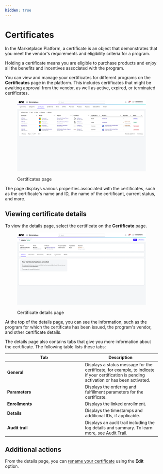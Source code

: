 ```yaml
---
hidden: true
---
```


# Certificates

In the Marketplace Platform, a certificate is an object that demonstrates that you meet the vendor's requirements and eligibility criteria for a program.&#x20;

Holding a certificate means you are eligible to purchase products and enjoy all the benefits and incentives associated with the program.&#x20;

You can view and manage your certificates for different programs on the **Certificates** page in the platform. This includes certificates that might be awaiting approval from the vendor, as well as active, expired, or terminated certificates.&#x20;

<figure><img src="../../../.gitbook/assets/certificates_page.png" alt=""><figcaption><p>Certificates page</p></figcaption></figure>

The page displays various properties associated with the certificates, such as the certificate's name and ID, the name of the certificant, current status, and more.

## Viewing certificate details <a href="#subscription-details" id="subscription-details"></a>

To view the details page, select the certificate on the **Certificate** page.

<figure><img src="../../../.gitbook/assets/certificate_details_page.png" alt=""><figcaption><p>Certificate details page</p></figcaption></figure>

At the top of the details page, you can see the information, such as the program for which the certificate has been issued, the program's vendor, and other certificate details.&#x20;

The details page also contains tabs that give you more information about the certificate. The following table lists these tabs:

<table><thead><tr><th width="243">Tab</th><th>Description</th></tr></thead><tbody><tr><td><strong>General</strong> </td><td>Displays a status message for the certificate, for example, to indicate if your certification is pending activation or has been activated. </td></tr><tr><td><strong>Parameters</strong></td><td>Displays the ordering and fulfillment parameters for the certificate.</td></tr><tr><td><strong>Enrollments</strong> </td><td>Displays the linked enrollment.</td></tr><tr><td><strong>Details</strong> </td><td>Displays the timestamps and additional IDs, if applicable.</td></tr><tr><td><strong>Audit trail</strong></td><td>Displays an audit trail including the log details and summary. To learn more, see <a href="../../settings/audit-trail.md">Audit Trail</a>.</td></tr></tbody></table>

## Additional actions

From the details page, you can [rename your certificate](rename-certificate.md) using the **Edit** option.&#x20;
